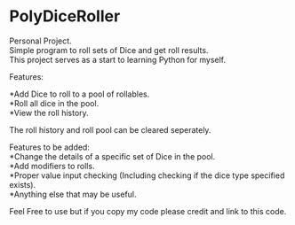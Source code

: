 # PolyDiceRoller
Personal Project.  
Simple program to roll sets of Dice and get roll results.  
This project serves as a start to learning Python for myself.  
  
Features:

*Add Dice to roll to a pool of rollables.  
*Roll all dice in the pool.  
*View the roll history.  

The roll history and roll pool can be cleared seperately.  
  
Features to be added:  
*Change the details of a specific set of Dice in the pool.  
*Add modifiers to rolls.  
*Proper value input checking (Including checking if the dice type specified exists).  
*Anything else that may be useful.  
  
Feel Free to use but if you copy my code please credit and link to this code. 